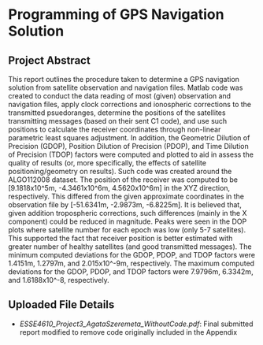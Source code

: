 # Programming of GPS Navigation Solution

## Project Abstract
This report outlines the procedure taken to determine a GPS navigation solution from
satellite observation and navigation files.
Matlab code was created to conduct the data reading of most (given) observation and
navigation files, apply clock corrections and ionospheric corrections to the transmitted
psuedoranges, determine the positions of the satellites transmitting messages (based on their sent
C1 code), and use such positions to calculate the receiver coordinates through non-linear
parametric least squares adjustment. In addition, the Geometric Dilution of Precision (GDOP),
Position Dilution of Precision (PDOP), and Time Dilution of Precision (TDOP) factors were
computed and plotted to aid in assess the quality of results (or, more specifically, the effects of
satellite positioning/geometry on results). Such code was created around the ALGO112008
dataset.
The position of the receiver was computed to be [9.1818x10^5m, -4.3461x10^6m, 4.5620x10^6m] in the XYZ direction, respectively. This differed from the given approximate
coordinates in the observation file by [-51.6341m, -2.9873m, -6.8225m]. It is believed
that, given addition tropospheric corrections, such differences (mainly in the X component)
could be reduced in magnitude. Peaks were seen in the DOP plots where satellite number for
each epoch was low (only 5-7 satellites). This supported the fact that receiver position is better
estimated with greater number of healthy satellites (and good transmitted messages). The
minimum computed deviations for the GDOP, PDOP, and TDOP factors were 1.4151m, 1.2797m, and 2.015x10^-9m, respectively. The maximum computed deviations for the GDOP,
PDOP, and TDOP factors were 7.9796m, 6.3342m, and 1.6188x10^-8, respectively.

## Uploaded File Details
- *ESSE4610_Project3_AgataSzeremeta_WithoutCode.pdf*: Final submitted report modified to remove code originally included in the Appendix

